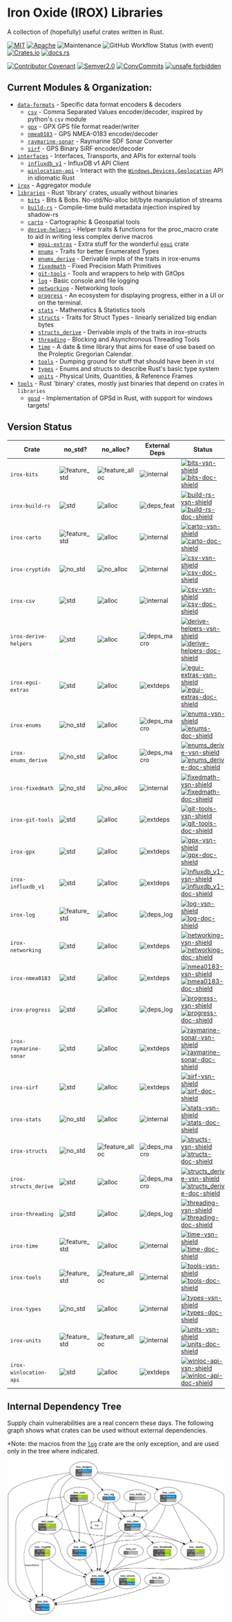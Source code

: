 Iron Oxide (IROX) Libraries
=============================
A collection of (hopefully) useful crates written in Rust.

[![MIT](https://img.shields.io/badge/license-MIT-blue.svg)](https://github.com/spmadden/irox/blob/master/LICENSE)
[![Apache](https://img.shields.io/badge/license-Apache-blue.svg)](https://github.com/spmadden/irox/blob/master/LICENSE-APACHE)
![Maintenance](https://img.shields.io/maintenance/yes/2025)
![GitHub Workflow Status (with event)](https://img.shields.io/github/actions/workflow/status/spmadden/irox/rust.yml)
[![Crates.io](https://img.shields.io/crates/v/irox)](https://crates.io/crates/irox/)
[![docs.rs](https://img.shields.io/docsrs/irox/latest)](https://docs.rs/irox/latest/irox/)

[![Contributor Covenant](https://img.shields.io/badge/Contributor%20Covenant-2.1-4baaaa.svg)](https://github.com/spmadden/irox/blob/master/CODE_OF_CONDUCT.md)
[![Semver2.0](https://img.shields.io/badge/semver-2.0-blue)](https://semver.org/spec/v2.0.0.html)
[![ConvCommits](https://img.shields.io/badge/conventional--commits-1.0-pink)](https://www.conventionalcommits.org/en/v1.0.0/)
[![unsafe forbidden](https://img.shields.io/badge/unsafe-forbidden-success.svg)](https://github.com/rust-secure-code/safety-dance/)

Current Modules & Organization:
-----------------

* [`data-formats`](https://github.com/spmadden/irox/blob/master/data-formats) - Specific data format encoders & decoders
    * [`csv`] - Comma Separated Values encoder/decoder, inspired by python's `csv` module
    * [`gpx`] - GPX GPS file format reader/writer
    * [`nmea0183`] - GPS NMEA-0183 encoder/decoder
    * [`raymarine-sonar`] - Raymarine SDF Sonar Converter
    * [`sirf`] - GPS Binary SiRF encoder/decoder
* [`interfaces`](https://github.com/spmadden/irox/blob/master/interfaces) - Interfaces, Transports, and APIs for
  external tools
    * [`influxdb_v1`] - InfluxDB v1 API Client
    * [`winlocation-api`] - Interact with
      the [`Windows.Devices.Geolocation`](https://learn.microsoft.com/en-us/uwp/api/windows.devices.geolocation) API in
      idiomatic Rust
* [`irox`](https://github.com/spmadden/irox/blob/master/irox) - Aggregator module
* [`libraries`](https://github.com/spmadden/irox/blob/master/libraries) - Rust 'library' crates, usually without
  binaries
    * [`bits`] - Bits & Bobs. No-std/No-alloc bit/byte manipulation of streams
    * [`build-rs`] - Compile-time build metadata injection inspired by shadow-rs
    * [`carto`] - Cartographic & Geospatial tools
  * [`derive-helpers`] - Helper traits & functions for the proc_macro crate to aid in writing less complex derive
    macros
    * [`egui-extras`] - Extra stuff for the wonderful [`egui`](https://github.com/emilk/egui) crate
    * [`enums`] - Traits for better Enumerated Types
    * [`enums_derive`] - Derivable impls of the traits in irox-enums
    * [`fixedmath`] - Fixed Precision Math Primitives
    * [`git-tools`] - Tools and wrappers to help with GitOps
    * [`log`] - Basic console and file logging
    * [`networking`] - Networking tools
    * [`progress`] - An ecosystem for displaying progress, either in a UI or on the terminal.
    * [`stats`] - Mathematics & Statistics tools
    * [`structs`] - Traits for Struct Types - linearly serialized big endian bytes
    * [`structs_derive`] - Derivable impls of the traits in irox-structs
    * [`threading`] - Blocking and Asynchronous Threading Tools
    * [`time`] - A date & time library that aims for ease of use based on the Proleptic Gregorian Calendar.
    * [`tools`] - Dumping ground for stuff that should have been in `std`
    * [`types`] - Enums and structs to describe Rust's basic type system
    * [`units`] - Physical Units, Quantities, & Reference Frames
* [`tools`](https://github.com/spmadden/irox/blob/master/tools) - Rust 'binary' crates, mostly just binaries that depend
  on crates in `libraries`
    * [`gpsd`] - Implementation of GPSd in Rust, with support for windows targets!

Version Status
------------------

| Crate                  | no_std?        | no_alloc?        | External Deps | Status                                                                                                      |
|------------------------|----------------|------------------|---------------|-------------------------------------------------------------------------------------------------------------|
| `irox-bits`            | ![feature_std] | ![feature_alloc] | ![internal]   | [![bits-vsn-shield]][bits-crate] [![bits-doc-shield]][bits-doc]                                             |
| `irox-build-rs`        | ![std]         | ![alloc]         | ![deps_feat]  | [![build-rs-vsn-shield]][build-rs-crate] [![build-rs-doc-shield]][build-rs-doc]                             |
| `irox-carto`           | ![feature_std] | ![alloc]         | ![internal]   | [![carto-vsn-shield]][carto-crate] [![carto-doc-shield]][carto-doc]                                         |
| `irox-cryptids`        | ![no_std]      | ![no_alloc]      | ![internal]   | [![csv-vsn-shield]][csv-crate] [![csv-doc-shield]][csv-doc]                                                 |
| `irox-csv`             | ![std]         | ![alloc]         | ![internal]   | [![csv-vsn-shield]][csv-crate] [![csv-doc-shield]][csv-doc]                                                 |
| `irox-derive-helpers`  | ![std]         | ![alloc]         | ![deps_macro] | [![derive-helpers-vsn-shield]][derive-helpers-crate] [![derive-helpers-doc-shield]][derive-helpers-doc]     |
| `irox-egui-extras`     | ![std]         | ![alloc]         | ![extdeps]    | [![egui-extras-vsn-shield]][egui-extras-crate] [![egui-extras-doc-shield]][egui-extras-doc]                 |
| `irox-enums`           | ![no_std]      | ![alloc]         | ![deps_macro] | [![enums-vsn-shield]][enums-crate] [![enums-doc-shield]][enums-doc]                                         |
| `irox-enums_derive`    | ![no_std]      | ![alloc]         | ![deps_macro] | [![enums_derive-vsn-shield]][enums_derive-crate] [![enums_derive-doc-shield]][enums_derive-doc]             |
| `irox-fixedmath`       | ![no_std]      | ![no_alloc]      | ![internal]   | [![fixedmath-vsn-shield]][fixedmath-crate] [![fixedmath-doc-shield]][fixedmath-doc]                         |
| `irox-git-tools`       | ![std]         | ![alloc]         | ![extdeps]    | [![git-tools-vsn-shield]][git-tools-crate] [![git-tools-doc-shield]][git-tools-doc]                         |
| `irox-gpx`             | ![std]         | ![alloc]         | ![extdeps]    | [![gpx-vsn-shield]][gpx-crate] [![gpx-doc-shield]][gpx-doc]                                                 |
| `irox-influxdb_v1`     | ![std]         | ![alloc]         | ![extdeps]    | [![influxdb_v1-vsn-shield]][influxdb_v1-crate] [![influxdb_v1-doc-shield]][influxdb_v1-doc]                 |
| `irox-log`             | ![feature_std] | ![alloc]         | ![deps_log]   | [![log-vsn-shield]][log-crate] [![log-doc-shield]][log-doc]                                                 |
| `irox-networking`      | ![std]         | ![alloc]         | ![extdeps]    | [![networking-vsn-shield]][networking-crate] [![networking-doc-shield]][networking-doc]                     |
| `irox-nmea0183`        | ![std]         | ![alloc]         | ![extdeps]    | [![nmea0183-vsn-shield]][nmea0183-crate] [![nmea0183-doc-shield]][nmea0183-doc]                             |
| `irox-progress`        | ![std]         | ![alloc]         | ![deps_log]   | [![progress-vsn-shield]][progress-crate] [![progress-doc-shield]][progress-doc]                             |
| `irox-raymarine-sonar` | ![std]         | ![alloc]         | ![extdeps]    | [![raymarine-sonar-vsn-shield]][raymarine-sonar-crate] [![raymarine-sonar-doc-shield]][raymarine-sonar-doc] |
| `irox-sirf`            | ![std]         | ![alloc]         | ![extdeps]    | [![sirf-vsn-shield]][sirf-crate] [![sirf-doc-shield]][sirf-doc]                                             |
| `irox-stats`           | ![no_std]      | ![alloc]         | ![internal]   | [![stats-vsn-shield]][stats-crate] [![stats-doc-shield]][stats-doc]                                         |
| `irox-structs`         | ![no_std]      | ![feature_alloc] | ![deps_macro] | [![structs-vsn-shield]][structs-crate] [![structs-doc-shield]][structs-doc]                                 |
| `irox-structs_derive`  | ![std]         | ![alloc]         | ![deps_macro] | [![structs_derive-vsn-shield]][structs_derive-crate] [![structs_derive-doc-shield]][structs_derive-doc]     |
| `irox-threading`       | ![std]         | ![alloc]         | ![deps_log]   | [![threading-vsn-shield]][threading-crate] [![threading-doc-shield]][threading-doc]                         |
| `irox-time`            | ![feature_std] | ![alloc]         | ![internal]   | [![time-vsn-shield]][time-crate] [![time-doc-shield]][time-doc]                                             |
| `irox-tools`           | ![feature_std] | ![feature_alloc] | ![internal]   | [![tools-vsn-shield]][tools-crate] [![tools-doc-shield]][tools-doc]                                         |
| `irox-types`           | ![no_std]      | ![alloc]         | ![internal]   | [![types-vsn-shield]][types-crate] [![types-doc-shield]][types-doc]                                         |
| `irox-units`           | ![feature_std] | ![feature_alloc] | ![internal]   | [![units-vsn-shield]][units-crate] [![units-doc-shield]][units-doc]                                         |
| `irox-winlocation-api` | ![std]         | ![alloc]         | ![extdeps]    | [![winloc-api-vsn-shield]][winloc-api-crate] [![winloc-api-doc-shield]][winloc-api-doc]                     |

Internal Dependency Tree
-------------------------
Supply chain vulnerabilities are a real concern these days. The following graph shows what crates can be used without
external dependencies.

*Note: the macros from the [`log`](https://crates.io/crates/log) crate are the only exception, and are used only in the
tree where indicated.

![Dependency Tree](./doc/deptree.svg)

[no_std]: https://img.shields.io/badge/no__std-yes-green "Library does not require std but may have features gated by 'std'"

[no_alloc]: https://img.shields.io/badge/no__alloc-yes-green "Library does not require alloc but may have features gated by 'alloc'"

[feature_std]: https://img.shields.io/badge/std-feature-blue "std is required by default, no_std available with default-features=false"

[feature_alloc]: https://img.shields.io/badge/alloc-feature-blue "alloc is required by default, no_std available with default-features=false"

[std]: https://img.shields.io/badge/std-required-lightgrey

[alloc]: https://img.shields.io/badge/alloc-required-lightgrey

[extdeps]: https://img.shields.io/badge/external%20deps-required-lightgrey

[deps_feat]: https://img.shields.io/badge/external%20deps-feature-blue

[deps_macro]: https://img.shields.io/badge/external%20deps-proc__macro-blue

[deps_log]: https://img.shields.io/badge/external%20deps-log-blue

[internal]: https://img.shields.io/badge/external%20deps-none-green


[`bits`]: https://github.com/spmadden/irox/blob/master/libraries/bits

[bits-vsn-shield]: https://img.shields.io/crates/v/irox-bits.svg

[bits-doc-shield]: https://docs.rs/irox-bits/badge.svg

[bits-crate]: https://crates.io/crates/irox-bits

[bits-doc]: https://docs.rs/irox-bits

[`build-rs`]: https://github.com/spmadden/irox/blob/master/libraries/build-rs

[build-rs-vsn-shield]: https://img.shields.io/crates/v/irox-build-rs.svg

[build-rs-doc-shield]: https://docs.rs/irox-build-rs/badge.svg

[build-rs-crate]: https://crates.io/crates/irox-build-rs

[build-rs-doc]: https://docs.rs/irox-build-rs


[`carto`]: https://github.com/spmadden/irox/blob/master/libraries/carto

[carto-vsn-shield]: https://img.shields.io/crates/v/irox-carto.svg

[carto-doc-shield]: https://docs.rs/irox-carto/badge.svg

[carto-crate]: https://crates.io/crates/irox-carto

[carto-doc]: https://docs.rs/irox-carto

[`csv`]: https://github.com/spmadden/irox/blob/master/libraries/csv

[csv-vsn-shield]: https://img.shields.io/crates/v/irox-csv.svg

[csv-doc-shield]: https://docs.rs/irox-csv/badge.svg

[csv-crate]: https://crates.io/crates/irox-csv

[csv-doc]: https://docs.rs/irox-csv

[`derive-helpers`]: https://github.com/spmadden/irox/blob/master/libraries/derive-helpers

[derive-helpers-vsn-shield]: https://img.shields.io/crates/v/irox-derive-helpers.svg

[derive-helpers-doc-shield]: https://docs.rs/irox-derive-helpers/badge.svg

[derive-helpers-crate]: https://crates.io/crates/irox-derive-helpers

[derive-helpers-doc]: https://docs.rs/irox-derive-helpers


[`egui-extras`]: https://github.com/spmadden/irox/blob/master/libraries/egui-extras

[egui-extras-vsn-shield]: https://img.shields.io/crates/v/irox-egui-extras.svg

[egui-extras-doc-shield]: https://docs.rs/irox-egui-extras/badge.svg

[egui-extras-crate]: https://crates.io/crates/irox-egui-extras

[egui-extras-doc]: https://docs.rs/irox-egui-extras

[`enums`]: https://github.com/spmadden/irox/blob/master/libraries/enums

[enums-vsn-shield]: https://img.shields.io/crates/v/irox-enums.svg

[enums-doc-shield]: https://docs.rs/irox-enums/badge.svg

[enums-crate]: https://crates.io/crates/irox-enums

[enums-doc]: https://docs.rs/irox-enums

[`enums_derive`]: https://github.com/spmadden/irox/blob/master/libraries/enums_derive

[enums_derive-vsn-shield]: https://img.shields.io/crates/v/irox-enums_derive.svg

[enums_derive-doc-shield]: https://docs.rs/irox-enums_derive/badge.svg

[enums_derive-crate]: https://crates.io/crates/irox-enums_derive

[enums_derive-doc]: https://docs.rs/irox-enums_derive

[`fixedmath`]: https://github.com/spmadden/irox/blob/master/libraries/fixedmath

[fixedmath-vsn-shield]: https://img.shields.io/crates/v/irox-fixedmath.svg

[fixedmath-doc-shield]: https://docs.rs/irox-fixedmath/badge.svg

[fixedmath-crate]: https://crates.io/crates/irox-fixedmath

[fixedmath-doc]: https://docs.rs/irox-fixedmath

[`git-tools`]: https://github.com/spmadden/irox/blob/master/libraries/git-tools

[git-tools-vsn-shield]: https://img.shields.io/crates/v/irox-git-tools.svg

[git-tools-doc-shield]: https://docs.rs/irox-git-tools/badge.svg

[git-tools-crate]: https://crates.io/crates/irox-git-tools

[git-tools-doc]: https://docs.rs/irox-git-tools

[`gpx`]: https://github.com/spmadden/irox/blob/master/libraries/gpx

[gpx-vsn-shield]: https://img.shields.io/crates/v/irox-gpx.svg

[gpx-doc-shield]: https://docs.rs/irox-gpx/badge.svg

[gpx-crate]: https://crates.io/crates/irox-gpx

[gpx-doc]: https://docs.rs/irox-gpx

[`influxdb_v1`]: https://github.com/spmadden/irox/blob/master/libraries/influxdb_v1

[influxdb_v1-vsn-shield]: https://img.shields.io/crates/v/irox-influxdb_v1.svg

[influxdb_v1-doc-shield]: https://docs.rs/irox-influxdb_v1/badge.svg

[influxdb_v1-crate]: https://crates.io/crates/irox-influxdb_v1

[influxdb_v1-doc]: https://docs.rs/irox-influxdb_v1

[`log`]: https://github.com/spmadden/irox/blob/master/libraries/log

[log-vsn-shield]: https://img.shields.io/crates/v/irox-log.svg

[log-doc-shield]: https://docs.rs/irox-log/badge.svg

[log-crate]: https://crates.io/crates/irox-log

[log-doc]: https://docs.rs/irox-log

[`networking`]: https://github.com/spmadden/irox/blob/master/libraries/networking

[networking-vsn-shield]: https://img.shields.io/crates/v/irox-networking.svg

[networking-doc-shield]: https://docs.rs/irox-networking/badge.svg

[networking-crate]: https://crates.io/crates/irox-networking

[networking-doc]: https://docs.rs/irox-networking

[`nmea0183`]: https://github.com/spmadden/irox/blob/master/libraries/nmea0183

[nmea0183-vsn-shield]: https://img.shields.io/crates/v/irox-nmea0183.svg

[nmea0183-doc-shield]: https://docs.rs/irox-nmea0183/badge.svg

[nmea0183-crate]: https://crates.io/crates/irox-nmea0183

[nmea0183-doc]: https://docs.rs/irox-nmea0183

[`progress`]: https://github.com/spmadden/irox/blob/master/libraries/progress

[progress-vsn-shield]: https://img.shields.io/crates/v/irox-progress.svg

[progress-doc-shield]: https://docs.rs/irox-progress/badge.svg

[progress-crate]: https://crates.io/crates/irox-progress

[progress-doc]: https://docs.rs/irox-progress

[`raymarine-sonar`]: https://github.com/spmadden/irox/blob/master/libraries/raymarine-sonar

[raymarine-sonar-vsn-shield]: https://img.shields.io/crates/v/irox-raymarine-sonar.svg

[raymarine-sonar-doc-shield]: https://docs.rs/irox-raymarine-sonar/badge.svg

[raymarine-sonar-crate]: https://crates.io/crates/irox-raymarine-sonar

[raymarine-sonar-doc]: https://docs.rs/irox-raymarine-sonar

[`sirf`]: https://github.com/spmadden/irox/blob/master/libraries/sirf

[sirf-vsn-shield]: https://img.shields.io/crates/v/irox-sirf.svg

[sirf-doc-shield]: https://docs.rs/irox-sirf/badge.svg

[sirf-crate]: https://crates.io/crates/irox-sirf

[sirf-doc]: https://docs.rs/irox-sirf

[`stats`]: https://github.com/spmadden/irox/blob/master/libraries/stats

[stats-vsn-shield]: https://img.shields.io/crates/v/irox-stats.svg

[stats-doc-shield]: https://docs.rs/irox-stats/badge.svg

[stats-crate]: https://crates.io/crates/irox-stats

[stats-doc]: https://docs.rs/irox-stats

[`structs`]: https://github.com/spmadden/irox/blob/master/libraries/structs

[structs-vsn-shield]: https://img.shields.io/crates/v/irox-structs.svg

[structs-doc-shield]: https://docs.rs/irox-structs/badge.svg

[structs-crate]: https://crates.io/crates/irox-structs

[structs-doc]: https://docs.rs/irox-structs

[`structs_derive`]: https://github.com/spmadden/irox/blob/master/libraries/threading

[structs_derive-vsn-shield]: https://img.shields.io/crates/v/irox-threading.svg

[structs_derive-doc-shield]: https://docs.rs/irox-threading/badge.svg

[structs_derive-crate]: https://crates.io/crates/irox-threading

[structs_derive-doc]: https://docs.rs/irox-threading

[`threading`]: https://github.com/spmadden/irox/blob/master/libraries/threading

[threading-vsn-shield]: https://img.shields.io/crates/v/irox-threading.svg

[threading-doc-shield]: https://docs.rs/irox-threading/badge.svg

[threading-crate]: https://crates.io/crates/irox-threading

[threading-doc]: https://docs.rs/irox-threading

[`time`]: https://github.com/spmadden/irox/blob/master/libraries/time

[time-vsn-shield]: https://img.shields.io/crates/v/irox-time.svg

[time-doc-shield]: https://docs.rs/irox-time/badge.svg

[time-crate]: https://crates.io/crates/irox-time

[time-doc]: https://docs.rs/irox-time

[`tools`]: https://github.com/spmadden/irox/blob/master/libraries/tools

[tools-vsn-shield]: https://img.shields.io/crates/v/irox-tools.svg

[tools-doc-shield]: https://docs.rs/irox-tools/badge.svg

[tools-crate]: https://crates.io/crates/irox-tools

[tools-doc]: https://docs.rs/irox-tools

[`types`]: https://github.com/spmadden/irox/blob/master/libraries/types

[types-vsn-shield]: https://img.shields.io/crates/v/irox-types.svg

[types-doc-shield]: https://docs.rs/irox-types/badge.svg

[types-crate]: https://crates.io/crates/irox-types

[types-doc]: https://docs.rs/irox-types

[`units`]: https://github.com/spmadden/irox/blob/master/libraries/units

[units-vsn-shield]: https://img.shields.io/crates/v/irox-units.svg

[units-doc-shield]: https://docs.rs/irox-units/badge.svg

[units-crate]: https://crates.io/crates/irox-units

[units-doc]: https://docs.rs/irox-units

[`winlocation-api`]: https://github.com/spmadden/irox/blob/master/interfaces/win-location-api

[winloc-api-vsn-shield]: https://img.shields.io/crates/v/irox-winlocation-api.svg

[winloc-api-doc-shield]: https://docs.rs/irox-winlocation-api/badge.svg

[winloc-api-crate]: https://crates.io/crates/irox-winlocation-api

[winloc-api-doc]: https://docs.rs/irox-winlocation-api

[`gpsd`]: https://github.com/spmadden/irox/blob/master/tools/gpsd
